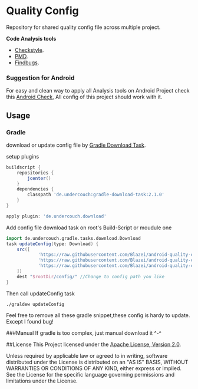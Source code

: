 # Quality Config
Repository for shared quality config file across multiple project.

__Code Analysis tools__
- [Checkstyle](http://checkstyle.sourceforge.net/).
- [PMD](https://pmd.github.io/).
- [Findbugs](http://findbugs.sourceforge.net/).

### Suggestion for Android
For easy and clean way to apply all Analysis tools on Android Project check this [Android Check](https://github.com/noveogroup/android-check), All config of this project should work with it.


## Usage
### Gradle
download or update config file by [Gradle Download Task](https://github.com/michel-kraemer/gradle-download-task).

setup plugins

```groovy
buildscript {
    repositories {
        jcenter()
    }
    dependencies {
        classpath 'de.undercouch:gradle-download-task:2.1.0'
    }
}

apply plugin: 'de.undercouch.download'
```
Add config file download task on root's Build-Script or moudule one
 
```groovy 
import de.undercouch.gradle.tasks.download.Download
task updateConfig(type: Download) {
    src([
            'https://raw.githubusercontent.com/Blazei/android-quality-config/master/config/checkstyle.xml',
            'https://raw.githubusercontent.com/Blazei/android-quality-config/master/config/pmd.xml',
            'https://raw.githubusercontent.com/Blazei/android-quality-config/master/config/firebug.xml',
    ])
    dest "$rootDir/config/" //Change to config path you like
}
```

Then call updateConfig task

```
./graldew updateConfig
```

Feel free to remove all these gradle snippet,these config is hardy to update. Except I found bug!

###Manual
If gradle is too complex, just manual download it ^-^

##License
This Project licensed under the
[Apache License, Version 2.0](http://www.apache.org/licenses/LICENSE-2.0).

Unless required by applicable law or agreed to in writing, software
distributed under the License is distributed on an "AS IS" BASIS,
WITHOUT WARRANTIES OR CONDITIONS OF ANY KIND, either express or implied.
See the License for the specific language governing permissions and
limitations under the License.




